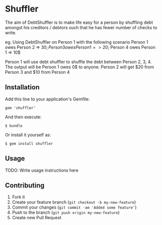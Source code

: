 # Shuffler

The aim of DebtShuffler is to make life easy for a person by shuffling debt
amongst his creditors / debtors such that he has fewer number of checks to write.

eg. Using DebtShuffler on Person 1 with the following scenario
Person 1 owes Person 2 => 30$;
Person 3 owes Person 1 => 20$;
Person 4 owes Person 1 => 10$

Person 1 will use debt shuffler to shuffle the debt between Person 2, 3, 4.
The output will be
Person 1 owes 0$ to anyone.
Person 2 will get $20 from Person 3 and $10 from Person 4


## Installation

Add this line to your application's Gemfile:

    gem 'shuffler'

And then execute:

    $ bundle

Or install it yourself as:

    $ gem install shuffler

## Usage

TODO: Write usage instructions here

## Contributing

1. Fork it
2. Create your feature branch (`git checkout -b my-new-feature`)
3. Commit your changes (`git commit -am 'Added some feature'`)
4. Push to the branch (`git push origin my-new-feature`)
5. Create new Pull Request